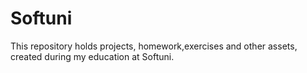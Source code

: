 # Softuni
This repository holds projects, homework,exercises and other assets, created during my education at Softuni.

